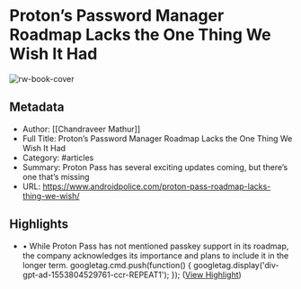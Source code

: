 # Proton’s Password Manager Roadmap Lacks the One Thing We Wish It Had

![rw-book-cover](https://readwise-assets.s3.amazonaws.com/media/uploaded_book_covers/profile_981205/proton-pass-hero-generic.jpg)

## Metadata
- Author: [[Chandraveer Mathur]]
- Full Title: Proton’s Password Manager Roadmap Lacks the One Thing We Wish It Had
- Category: #articles
- Summary: Proton Pass has several exciting updates coming, but there’s one that’s missing
- URL: https://www.androidpolice.com/proton-pass-roadmap-lacks-thing-we-wish/

## Highlights
- • While Proton Pass has not mentioned passkey support in its roadmap, the company acknowledges its importance and plans to include it in the longer term.
  googletag.cmd.push(function() { googletag.display('div-gpt-ad-1553804529761-ccr-REPEAT1'); }); ([View Highlight](https://read.readwise.io/read/01he454p4ta4a1fk07bs9c5f7f))
